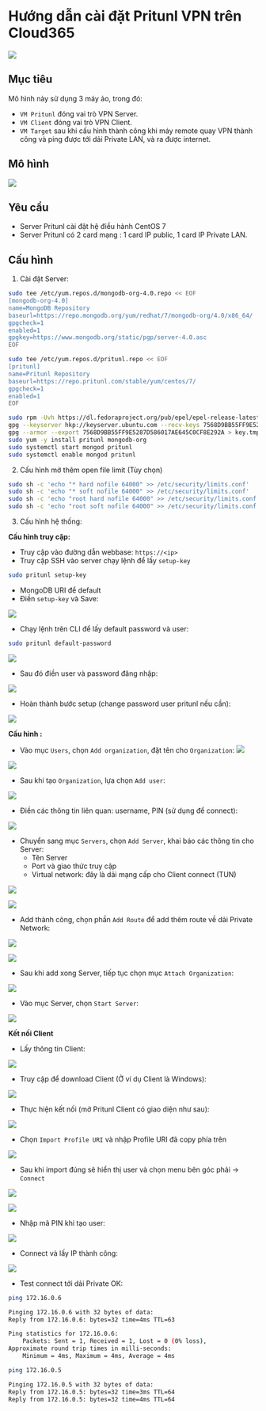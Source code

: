 # Hướng dẫn cài đặt Pritunl VPN trên Cloud365

![](images/pritunl1.png)

## Mục tiêu
Mô hình này sử dụng 3 máy ảo, trong đó:
- `VM Pritunl` đóng vai trò VPN Server.
- `VM Client` đóng vai trò VPN Client.
- `VM Target` sau khi cấu hình thành công khi máy remote quay VPN thành công và ping được tới dải Private LAN, và ra được internet.

## Mô hình
![](images/pritunl.png)

## Yêu cầu
- Server Pritunl cài đặt hệ điều hành CentOS 7
- Server Pritunl có 2 card mạng : 1 card IP public, 1 card IP Private LAN.

## Cấu hình
1. Cài đặt Server:

```sh
sudo tee /etc/yum.repos.d/mongodb-org-4.0.repo << EOF
[mongodb-org-4.0]
name=MongoDB Repository
baseurl=https://repo.mongodb.org/yum/redhat/7/mongodb-org/4.0/x86_64/
gpgcheck=1
enabled=1
gpgkey=https://www.mongodb.org/static/pgp/server-4.0.asc
EOF

sudo tee /etc/yum.repos.d/pritunl.repo << EOF
[pritunl]
name=Pritunl Repository
baseurl=https://repo.pritunl.com/stable/yum/centos/7/
gpgcheck=1
enabled=1
EOF

sudo rpm -Uvh https://dl.fedoraproject.org/pub/epel/epel-release-latest-7.noarch.rpm
gpg --keyserver hkp://keyserver.ubuntu.com --recv-keys 7568D9BB55FF9E5287D586017AE645C0CF8E292A
gpg --armor --export 7568D9BB55FF9E5287D586017AE645C0CF8E292A > key.tmp; sudo rpm --import key.tmp; rm -f key.tmp
sudo yum -y install pritunl mongodb-org
sudo systemctl start mongod pritunl
sudo systemctl enable mongod pritunl
```

2. Cấu hình mở thêm open file limit (Tùy chọn)
```sh
sudo sh -c 'echo "* hard nofile 64000" >> /etc/security/limits.conf'
sudo sh -c 'echo "* soft nofile 64000" >> /etc/security/limits.conf'
sudo sh -c 'echo "root hard nofile 64000" >> /etc/security/limits.conf'
sudo sh -c 'echo "root soft nofile 64000" >> /etc/security/limits.conf'
```

3. Cấu hình hệ thống:

**Cấu hình truy cập:**

- Truy cập vào đường dẫn webbase:
`https://<ip>`
- Truy cập SSH vào server chạy lệnh để lấy `setup-key`

```sh
sudo pritunl setup-key
```

- MongoDB URI để default
- Điền `setup-key` và Save:

![](images/pritunl3.png)

- Chạy lệnh trên CLI để lấy default password và user:
```sh
sudo pritunl default-password
```

![](images/pritunl5.png)

- Sau đó điền user và password đăng nhập:

![](images/pritunl4.png)

- Hoàn thành bước setup (change password user pritunl nếu cần):

![](images/pritunl6.png)

**Cấu hình :**

- Vào mục `Users`, chọn `Add organization`, đặt tên cho `Organization`:
![](images/pritunl7.png)

![](images/pritunl8.png)

- Sau khi tạo `Organization`, lựa chọn `Add user`:

![](images/pritunl9.png)

- Điền các thông tin liên quan: username, PIN (sử dụng để connect):

![](images/pritunl10.png)

- Chuyển sang mục `Servers`, chọn `Add Server`, khai báo các thông tin cho Server:
    - Tên Server
    - Port và giao thức truy cập
    - Virtual network: đây là dải mạng cấp cho Client connect (TUN)

![](images/pritunl11.png)

![](images/pritunl12.png)

- Add thành công, chọn phần `Add Route` để add thêm route về dải Private Network:

![](images/pritunl14.png)

![](images/pritunl15.png)

- Sau khi add xong Server, tiếp tục chọn mục `Attach Organization`:

![](images/pritunl13.png)

- Vào mục Server, chọn `Start Server`:

![](images/pritunl15b.png)

**Kết nối Client**

- Lấy thông tin Client:

![](images/pritunl16.png)

- Truy cập để download Client (Ở ví dụ Client là Windows):

![](images/pritunl17.png)

- Thực hiện kết nối (mở Pritunl Client có giao diện như sau):

![](images/pritunl18.png)

- Chọn `Import Profile URI` và nhập Profile URI đã copy phía trên

![](images/pritunl19.png)

- Sau khi import đúng sẽ hiển thị user và chọn menu bên góc phải -> `Connect` 

![](images/pritunl20.png)

![](images/pritunl21.png)

- Nhập mã PIN khi tạo user:

![](images/pritunl22.png)

- Connect và lấy IP thành công:

![](images/pritunl23.png)

- Test connect tới dải Private OK:

```sh
ping 172.16.0.6

Pinging 172.16.0.6 with 32 bytes of data:
Reply from 172.16.0.6: bytes=32 time=4ms TTL=63

Ping statistics for 172.16.0.6:
    Packets: Sent = 1, Received = 1, Lost = 0 (0% loss),
Approximate round trip times in milli-seconds:
    Minimum = 4ms, Maximum = 4ms, Average = 4ms

ping 172.16.0.5

Pinging 172.16.0.5 with 32 bytes of data:
Reply from 172.16.0.5: bytes=32 time=3ms TTL=64
Reply from 172.16.0.5: bytes=32 time=4ms TTL=64
```


